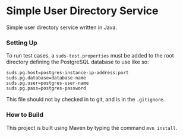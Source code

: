 Simple User Directory Service
=============================

Simple user directory service written in Java.

### Setting Up ###
To run test cases, a `suds-test.properties` must be added to the root directory defining the PostgreSQL database to use like so:
```
suds.pg.host=postgres-instance-ip-address:port
suds.pg.database=database-name
suds.pg.user=postgres-user-name
suds.pg.pass=postgres-password
```
This file should not by checked in to git, and is in the `.gitignore`.

### How to Build ###
This project is built using Maven by typing the command `mvn install`.